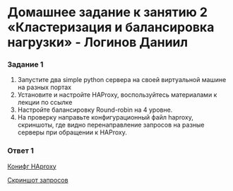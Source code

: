 # Домашнее задание к занятию 2 «Кластеризация и балансировка нагрузки» - Логинов Даниил 

### Задание 1 

1. Запустите два simple python сервера на своей виртуальной машине на разных портах
2. Установите и настройте HAProxy, воспользуйтесь материалами к лекции по ссылке
3. Настройте балансировку Round-robin на 4 уровне.
4. На проверку направьте конфигурационный файл haproxy, скриншоты, где видно перенаправление запросов на разные серверы при обращении к HAProxy.

### Ответ 1

[Конифг HAproxy](https://github.com/Loginochka/sflt.hw/tree/main/cl_lb/haproxy.cfg)

[Скриншот запросов](https://github.com/Loginochka/sflt.hw/blob/main/media/request-hapr.png)
